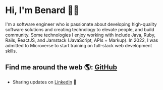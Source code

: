 # Hi, I'm Benard 👋🏾

I'm a software engineer who is passionate about developing high-quality software solutions and creating technology to elevate people, and build community. Some technologies I enjoy working with include Java, Ruby, Rails, ReactJS, and Jamstack (JavaScript, APIs + Markup). In 2022, I was admitted to Microverse to start training on full-stack web development skills.


## Find me around the web 🌎: <a href="https://github.com/benardop">GitHub</a>
- Sharing updates on <a href="https://www.linkedin.com/in/ochieng-benard-8264b815/">LinkedIn</a> 💼

